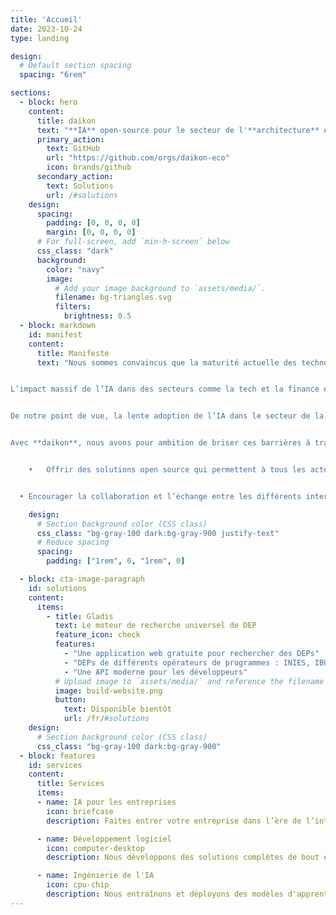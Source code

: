 ```yaml
---
title: 'Accueil'
date: 2023-10-24
type: landing

design:
  # Default section spacing
  spacing: "6rem"

sections:
  - block: hero
    content:
      title: daikon
      text: "**IA** open-source pour le secteur de l'**architecture** et de la **construction**"
      primary_action:
        text: GitHub
        url: "https://github.com/orgs/daikon-eco"
        icon: brands/github
      secondary_action:
        text: Solutions
        url: /#solutions
    design:
      spacing:
        padding: [0, 0, 0, 0]
        margin: [0, 0, 0, 0]
      # For full-screen, add `min-h-screen` below
      css_class: "dark"
      background:
        color: "navy"
        image:
          # Add your image background to `assets/media/`.
          filename: bg-triangles.svg
          filters:
            brightness: 0.5
  - block: markdown
    id: manifest
    content:
      title: Manifeste
      text: "Nous sommes convaincus que la maturité actuelle des technologies d’intelligence artificielle est suffisante pour transformer radicalement le secteur de l’architecture et de la construction.


L’impact massif de l’IA dans des secteurs comme la tech et la finance est principalement le fruit de la collaboration entre différents acteurs – parfois concurrents – autour de projets et d’outils open source. Des initiatives comme l’hébergement de modèles par [HuggingFace](https://huggingface.co), la création de jeux de données d’entraînement avec [Together AI](https://www.together.ai/blog/redpajama-data-v2), ou encore le développement de modèles d'IA tels que [Llama](https://llama.meta.com) et [Mistral](https://mistral.ai) en sont des exemples marquants.


De notre point de vue, la lente adoption de l’IA dans le secteur de la construction est principalement due au cloisonnement entre les différents acteurs – entreprises, bureaux d’études, et autres – qui sont peu enclins à partager leurs données et outils internes.


Avec **daikon**, nous avons pour ambition de briser ces barrières à travers des objectifs clairs :


	•	Offrir des solutions open source qui permettent à tous les acteurs du secteur de bénéficier d’outils d’IA modernes.


  •	Encourager la collaboration et l’échange entre les différents intervenants du secteur pour développer des projets qui profitent au plus grand nombre."

    design:
      # Section background color (CSS class)
      css_class: "bg-gray-100 dark:bg-gray-900 justify-text"
      # Reduce spacing
      spacing:
        padding: ["1rem", 0, "1rem", 0]

  - block: cta-image-paragraph
    id: solutions
    content:
      items:
        - title: Gladis
          text: Le moteur de recherche universel de DEP
          feature_icon: check
          features:
            - "Une application web gratuite pour rechercher des DEPs"
            - "DEPs de différents opérateurs de programmes : INIES, IBU, BRE Global, etc."
            - "Une API moderne pour les développeurs"
          # Upload image to `assets/media/` and reference the filename here
          image: build-website.png
          button:
            text: Disponible bientôt
            url: /fr/#solutions
    design:
      # Section background color (CSS class)
      css_class: "bg-gray-100 dark:bg-gray-900"
  - block: features
    id: services
    content:
      title: Services
      items:
      - name: IA pour les entreprises
        icon: briefcase
        description: Faites entrer votre entreprise dans l’ère de l’intelligence artificielle. Nous proposons des sessions de brainstorming, des formations, etc.

      - name: Développement logiciel
        icon: computer-desktop
        description: Nous développons des solutions complètes de bout en bout (full-stack).

      - name: Ingénierie de l'IA
        icon: cpu-chip
        description: Nous entraînons et déployons des modèles d'apprentissage automatique pour tous types de données et cas d'utilisation.
---
```

